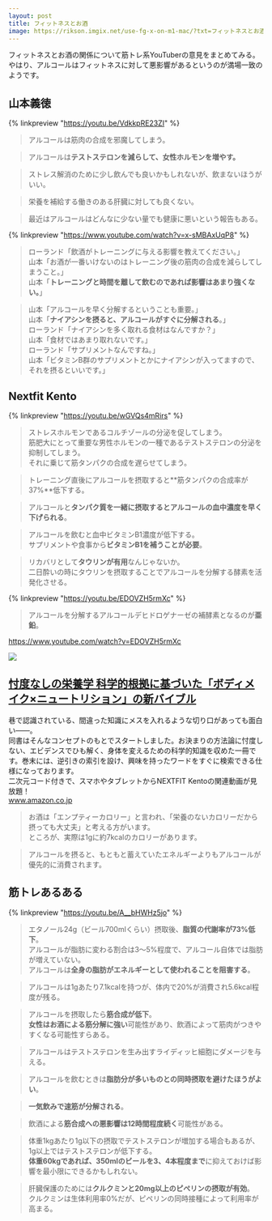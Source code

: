 ```yaml
---
layout: post
title: フィットネスとお酒
image: https://rikson.imgix.net/use-fg-x-on-m1-mac/?txt=フィットネスとお酒&txt-size=48&txt-pad=36&txt-shad=5&txt-fit=max&txt-align=center,middle&blur=30&w=600&txt-color=fff
---
```


フィットネスとお酒の関係について筋トレ系YouTuberの意見をまとめてみる。  
やはり、アルコールはフィットネスに対して悪影響があるというのが満場一致のようです。

## 山本義徳

{% linkpreview "https://youtu.be/VdkkpRE23ZI" %}

> アルコールは筋肉の合成を邪魔してしまう。

> アルコールは**テストステロンを減らして、女性ホルモンを増やす。**

> ストレス解消のために少し飲んでも良いかもしれないが、飲まないほうがいい。

> 栄養を補給する働きのある肝臓に対しても良くない。

> 最近はアルコールはどんなに少ない量でも健康に悪いという報告もある。

{% linkpreview "https://www.youtube.com/watch?v=x-sMBAxUqP8" %}

> ローランド「飲酒がトレーニングに与える影響を教えてください。」  
> 山本「お酒が一番いけないのはトレーニング後の筋肉の合成を減らしてしまうこと。」  
> 山本「**トレーニングと時間を離して飲むのであれば影響はあまり強くない。**」 

> 山本「アルコールを早く分解するということも重要。」  
> 山本「**ナイアシンを摂ると、アルコールがすぐに分解される**。」  
> ローランド「ナイアシンを多く取れる食材はなんですか？」  
> 山本「食材ではあまり取れないです。」  
> ローランド「サプリメントなんですね。」  
> 山本「ビタミンB群のサプリメントとかにナイアシンが入ってますので、それを摂るといいです。」

## Nextfit Kento

{% linkpreview "https://youtu.be/wGVQs4mRirs" %}

> ストレスホルモンであるコルチゾールの分泌を促してしまう。  
> 筋肥大にとって重要な男性ホルモンの一種であるテストステロンの分泌を抑制してしまう。  
> それに乗じて筋タンパクの合成を遅らせてしまう。

> トレーニング直後にアルコールを摂取すると**筋タンパクの合成率が37%**低下する。

> アルコールと**タンパク質を一緒に摂取するとアルコールの血中濃度を早く下げられる**。

> アルコールを飲むと血中ビタミンB1濃度が低下する。  
> サプリメントや食事から**ビタミンB1を補うことが必要**。

> リカバリとして**タウリンが有用**なんじゃないか。  
> 二日酔いの時にタウリンを摂取することでアルコールを分解する酵素を活発化させる。

{% linkpreview "https://youtu.be/EDOVZH5rmXc" %}

> アルコールを分解するアルコールデヒドロゲナーゼの補酵素となるのが**亜鉛**。

<div class="jekyll-linkpreview-wrapper">
  <p><a href="https://www.youtube.com/watch?v=EDOVZH5rmXc" target="_blank">https://www.youtube.com/watch?v=EDOVZH5rmXc</a></p>
  <div class="jekyll-linkpreview-wrapper-inner">
    <div class="jekyll-linkpreview-content">
      <div class="jekyll-linkpreview-image">
        <a href="https://amzn.to/3nlMh81" target="_blank">
          <img border="0" src="https://m.media-amazon.com/images/I/81D5WEwss8L._SL1500_.jpg" >
        </a>
    	</div>
      <div class="jekyll-linkpreview-body">
        <h2 class="jekyll-linkpreview-title">
          <a href="https://amzn.to/3nlMh81" target="_blank">忖度なしの栄養学 科学的根拠に基づいた「ボディメイク×ニュートリション」の新バイブル</a>
        </h2>
        <div class="jekyll-linkpreview-description">巷で認識されている、間違った知識にメスを入れるような切り口があっても面白い――。<br />同書はそんなコンセプトのもとでスタートしました。お決まりの方法論に忖度しない、エビデンスでひも解く、身体を変えるための科学的知識を収めた一冊です。巻末には、逆引きの索引を設け、興味を持ったワードをすぐに検索できる仕様になっております。<br />二次元コード付きで、スマホやタブレットからNEXTFIT Kentoの関連動画が見放題！</div>
      </div>
    </div>
    <div class="jekyll-linkpreview-footer">
    	<a href="//www.amazon.co.jp" target="_blank">www.amazon.co.jp</a>
    </div>
  </div>
</div>

> お酒は「エンプティーカロリー」と言われ、「栄養のないカロリーだから摂っても大丈夫」と考える方がいます。  
> ところが、実際は1gに約7kcalのカロリーがあります。

> アルコールを摂ると、もともと蓄えていたエネルギーよりもアルコールが優先的に消費されます。

## 筋トレあるある

{% linkpreview "https://youtu.be/A__bHWHz5jo" %}

> エタノール24g（ビール700mlくらい）摂取後、**脂質の代謝率が73%低下**。  
> アルコールが脂肪に変わる割合は3〜5%程度で、アルコール自体では脂肪が増えていない。  
> アルコールは**全身の脂肪がエネルギーとして使われることを阻害する**。

> アルコールは1gあたり7.1kcalを持つが、体内で20%が消費され5.6kcal程度が残る。

> アルコールを摂取したら**筋合成が低下**。  
> **女性はお酒による筋分解に強い**可能性があり、飲酒によって筋肉がつきやすくなる可能性すらある。

> アルコールはテストステロンを生み出すライディッヒ細胞にダメージを与える。

> アルコールを飲むときは**脂肪分が多いものとの同時摂取を避けたほうがよい**。

> **一気飲みで速筋が分解される**。

> 飲酒による**筋合成への悪影響は12時間程度続く**可能性がある。

> 体重1kgあたり1g以下の摂取でテストステロンが増加する場合もあるが、1g以上ではテストステロンが低下する。  
> **体重60kgであれば、350mlのビールを3、4本程度まで**に抑えておけば影響を最小限にできるかもしれない。

> 肝臓保護のためには**クルクミンと20mg以上のピペリンの摂取が有効**。  
> クルクミンは生体利用率0%だが、ピペリンの同時接種によって利用率が高まる。
